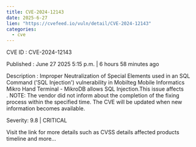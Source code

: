 ```yaml
--- 
title: CVE-2024-12143
date: 2025-6-27
lien: "https://cvefeed.io/vuln/detail/CVE-2024-12143"
categories:
  - cve
---
```


CVE ID : CVE-2024-12143

Published :  June 27
2025
5:15 p.m. | 6 hours
58 minutes ago

Description : Improper Neutralization of Special Elements used in an SQL Command ('SQL Injection') vulnerability in Mobilteg Mobile Informatics Mikro Hand Terminal - MikroDB allows SQL Injection.This issue affects . NOTE: The vendor did not inform about the completion of the fixing process within the specified time. The CVE will be updated when new information becomes available.

Severity: 9.8 | CRITICAL

Visit the link for more details
such as CVSS details
affected products
timeline
and more...
